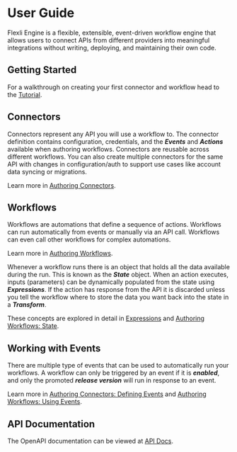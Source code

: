 # User Guide

Flexli Engine is a flexible, extensible, event-driven workflow engine that allows users to connect APIs from different providers into meaningful integrations without writing, deploying, and maintaining their own code.

## Getting Started

For a walkthrough on creating your first connector and workflow head to the [Tutorial](tutorial.md).

## Connectors

Connectors represent any API you will use a workflow to. The connector definition contains configuration, credentials, and the _**Events**_ and _**Actions**_ available when authoring workflows. Connectors are reusable across different workflows. You can also create multiple connectors for the same API with changes in configuration/auth to support use cases like account data syncing or migrations.

Learn more in [Authoring Connectors](authoring/connectors.md).

## Workflows

Workflows are automations that define a sequence of actions. Workflows can run automatically from events or manually via an API call. Workflows can even call other workflows for complex automations.

Learn more in [Authoring Workflows](authoring/workflows.md).

Whenever a workflow runs there is an object that holds all the data available during the run. This is known as the _**State**_ object. When an action executes, inputs (parameters) can be dynamically populated from the state using _**Expressions**_. If the action has response from the API it is discarded unless you tell the workflow where to store the data you want back into the state in a _**Transform**_.

These concepts are explored in detail in [Expressions](authoring/expressions.md) and [Authoring Workflows: State](authoring/workflows.md#state).

## Working with Events

There are multiple type of events that can be used to automatically run your workflows. A workflow can only be triggered by an event if it is _**enabled**_, and only the promoted _**release version**_ will run in response to an event.

Learn more in [Authoring Connectors: Defining Events](authoring/connectors.md#defining-events) and [Authoring Workflows: Using Events](authoring/workflows.md#using-events).

## API Documentation

The OpenAPI documentation can be viewed at [API Docs](./api).
